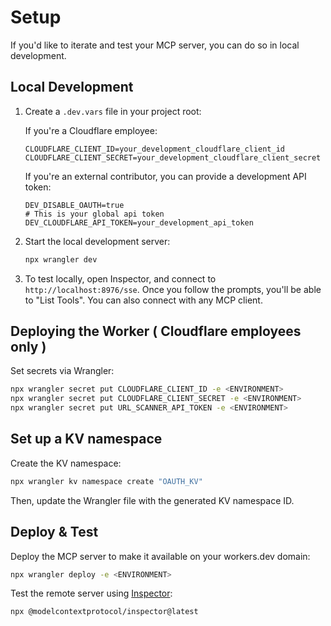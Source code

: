 # Setup

If you'd like to iterate and test your MCP server, you can do so in local development.

## Local Development

1. Create a `.dev.vars` file in your project root:

   If you're a Cloudflare employee:

   ```
   CLOUDFLARE_CLIENT_ID=your_development_cloudflare_client_id
   CLOUDFLARE_CLIENT_SECRET=your_development_cloudflare_client_secret
   ```

   If you're an external contributor, you can provide a development API token:

   ```
   DEV_DISABLE_OAUTH=true
   # This is your global api token
   DEV_CLOUDFLARE_API_TOKEN=your_development_api_token
   ```

2. Start the local development server:

   ```bash
   npx wrangler dev
   ```

3. To test locally, open Inspector, and connect to `http://localhost:8976/sse`.
   Once you follow the prompts, you'll be able to "List Tools". You can also connect with any MCP client.

## Deploying the Worker ( Cloudflare employees only )

Set secrets via Wrangler:

```bash
npx wrangler secret put CLOUDFLARE_CLIENT_ID -e <ENVIRONMENT>
npx wrangler secret put CLOUDFLARE_CLIENT_SECRET -e <ENVIRONMENT>
npx wrangler secret put URL_SCANNER_API_TOKEN -e <ENVIRONMENT>
```

## Set up a KV namespace

Create the KV namespace:

```bash
npx wrangler kv namespace create "OAUTH_KV"
```

Then, update the Wrangler file with the generated KV namespace ID.

## Deploy & Test

Deploy the MCP server to make it available on your workers.dev domain:

```bash
npx wrangler deploy -e <ENVIRONMENT>
```

Test the remote server using [Inspector](https://modelcontextprotocol.io/docs/tools/inspector):

```bash
npx @modelcontextprotocol/inspector@latest
```
